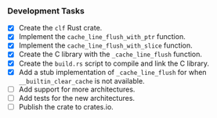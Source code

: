 ### Development Tasks

*   [x] Create the `clf` Rust crate.
*   [x] Implement the `cache_line_flush_with_ptr` function.
*   [x] Implement the `cache_line_flush_with_slice` function.
*   [x] Create the C library with the `_cache_line_flush` function.
*   [x] Create the `build.rs` script to compile and link the C library.
*   [x] Add a stub implementation of `_cache_line_flush` for when `__builtin_clear_cache` is not available.
*   [ ] Add support for more architectures.
*   [ ] Add tests for the new architectures.
*   [ ] Publish the crate to crates.io.
